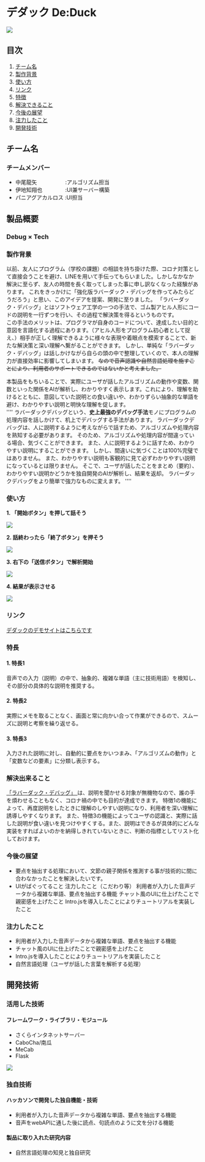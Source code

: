 # デダック De:Duck

<img src="/readme_img/duck.png">

## 目次
1. [チーム名](#anchor1)
1. [製作背景](#anchor2)
1. [使い方](#anchor3)
1. [リンク](#anchor4)
1. [特徴](#anchor5)
1. [解決できること](#anchor6)
1. [今後の展望](#anchor7)
1. [注力したこと](#anchor8)
1. [開発技術](#anchor9)


<a id="anchor1"></a>
## チーム名
### チームメンバー
- 中尾龍矢　　　　　 :アルゴリズム担当
- 伊地知翔也　　　　 :UI兼サーバー構築
- パニアグアカルロス :UI担当

## 製品概要
### Debug × Tech
<a id="anchor2"></a>
### 製作背景
以前、友人にプログラム（学校の課題）の相談を持ち掛けた際、コロナ対策として直接会うことを避け、LINEを用いて手伝ってもらいました。しかしなかなか解決に至らず、友人の時間を長く取ってしまった事に申し訳なくなった経験があります。
これをきっかけに「強化版ラバーダック・デバッグを作ってみたらどうだろう」と思い、このアイデアを提案、開発に至りました。
「ラバーダック・デバッグ」とはソフトウェア工学の一つの手法で、ゴム製アヒル人形にコードの説明を一行ずつを行い、その過程で解決策を得るというものです。  
この手法のメリットは、プログラマが自身のコードについて、達成したい目的と意図を言語化する過程にあります。（アヒル人形をプログラム初心者として捉え、）相手が正しく理解できるように様々な表現や着眼点を模索することで、新たな解決策と深い理解へ繋がることができます。
しかし、単純な「ラバーダック・デバッグ」は話しかけながら自らの頭の中で整理していくので、本人の理解力が直接効率に影響してしまいます。 ~~なので音声認識や自然言語処理を施すことにより、利用者のサポートできるのではないかと考えました。~~
  
本製品をもちいることで、実際にユーザが話したアルゴリズムの動作や変数、関数といった関係をAIが解析し、わかりやすく表示します。これにより、理解を助けるとともに、意図していた説明との食い違いや、わかりずらい抽象的な単語を避け、わかりやすい説明と明快な理解を促します。  
''''
ラバーダックデバッグという、**史上最強のデバッグ手法**モノにプログラムの処理内容を話しかけて、机上でデバッグする手法があります。
ラバーダックデバッグは、人に説明するように考えながらで話すため、アルゴリズムや処理内容を熟知する必要があります。
そのため、アルゴリズムや処理内容が間違っている場合、気づくことができます。
また、人に説明するように話すため、わかりやすい説明にすることができます。
しかし、間違いに気づくことは100%完璧ではありません。
また、わかりやすい説明も客観的に見て必ずわかりやすい説明になっているとは限りません。
そこで、ユーザが話したことをまとめ（要約）、わかりやすい説明かどうかを独自開発のAIが解析し、結果を返却。
ラバーダックデバッグをより簡単で強力なものに変えます。
''''
<a id="anchor3"></a>
### 使い方
**1. 「開始ボタン」を押して話そう**

<img src="/readme_img/slide1.png">

**2. 話終わったら「終了ボタン」を押そう**

<img src="/readme_img/slide2.png">

**3. 右下の「送信ボタン」で解析開始**

<img src="/readme_img/slide3.png">

**4. 結果が表示させる**

<img src="/readme_img/slide4.png">


<a id="anchor4"></a>
### リンク
<a href="http://jphacks-2020.app.idichi.tk/#"> デダックのデモサイトはこちらです </a>

<a id="anchor5"></a>
### 特長
#### 1. 特長1  
音声での入力（説明）の中で、抽象的、複雑な単語（主に技術用語）を検知し、その部分の具体的な説明を推奨する。
#### 2. 特長2
実際にメモを取ることなく、画面と常に向かい合って作業ができるので、スムーズに説明と考察を繰り返せる。
#### 3. 特長3
入力された説明に対し、自動的に要点をかいつまみ、「アルゴリズムの動作」と「変数などの要素」に分類し表示する。

<a id="anchor6"></a>
### 解決出来ること
<a href="https://ja.wikipedia.org/wiki/%E3%83%A9%E3%83%90%E3%83%BC%E3%83%80%E3%83%83%E3%82%AF%E3%83%BB%E3%83%87%E3%83%90%E3%83%83%E3%82%B0"> 「ラバーダック・デバッグ」 </a>は、説明を聞かせる対象が無機物なので、誰の手を煩わせることもなく、コロナ禍の中でも目的が達成できます。
特徴1の機能によって、再度説明をしたときに理解のしやすい説明になり、利用者を深い理解に誘導しやすくなります。
また、特徴3の機能によってユーザの認識と、実際に話した説明が食い違いを見つけやすくする。また、説明はできるが具体的にどんな実装をすればよいのかを納得しきれていないときに、判断の指標としてリスト化しておけます。

<a id="anchor7"></a>
### 今後の展望
- 要点を抽出する処理において、文節の親子関係を推測する事が技術的に間に合わなかったことを解決したいです。
- UIがばぐってること
注力したこと（こだわり等）
利用者が入力した音声データから複雑な単語、要点を抽出する機能
チャット風のUIに仕上げたことで親密感を上げたこと
Intro.jsを導入したことによりチュートリアルを実装したこと

<a id="anchor8"></a>
### 注力したこと
- 利用者が入力した音声データから複雑な単語、要点を抽出する機能
- チャット風のUIに仕上げたことで親密感を上げたこと
- Intro.jsを導入したことによりチュートリアルを実装したこと
- 自然言語処理（ユーザが話した言葉を解析する処理）

<a id="anchor9"></a>
## 開発技術
### 活用した技術
#### フレームワーク・ライブラリ・モジュール
- さくらインタネットサーバー
- CaboCha/南瓜
- MeCab
- Flask

<img src="/readme_img/slide5.png">

### 独自技術
#### ハッカソンで開発した独自機能・技術
- 利用者が入力した音声データから複雑な単語、要点を抽出する機能
- 音声をwebAPIに通した後に読点、句読点のように文を分ける機能

#### 製品に取り入れた研究内容
- 自然言語処理の知見と独自研究
 
